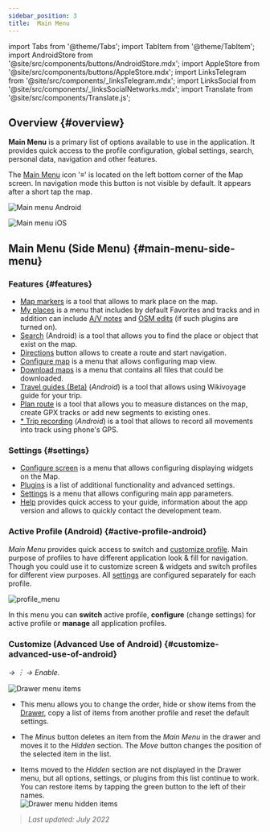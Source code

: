 ```yaml
---
sidebar_position: 3
title:  Main Menu
---
```


import Tabs from '@theme/Tabs';
import TabItem from '@theme/TabItem';
import AndroidStore from '@site/src/components/buttons/AndroidStore.mdx';
import AppleStore from '@site/src/components/buttons/AppleStore.mdx';
import LinksTelegram from '@site/src/components/_linksTelegram.mdx';
import LinksSocial from '@site/src/components/_linksSocialNetworks.mdx';
import Translate from '@site/src/components/Translate.js';



## Overview {#overview}

**Main Menu** is a primary list of options available to use in the application. It provides quick access to the profile configuration, global settings, search, personal data, navigation and other features.

The [Main Menu](../widgets/map-buttons.md#main-menu) icon '&#8801;' is located on the left bottom corner of the Map screen. In navigation mode this button is not visible by default. It appears after a short tap the map.

<Tabs groupId="operating-systems" queryString="operating-systems">

<TabItem value="android" label="Android">

![Main menu Android](@site/static/img/menu/main_menu_android.png)

</TabItem>

<TabItem value="ios" label="iOS">

![Main menu iOS](@site/static/img/menu/main_menu_ios.png)

</TabItem>

</Tabs>


## Main Menu (Side Menu) {#main-menu-side-menu}

### Features {#features}

- [Map markers](../personal/markers.md) is a tool that allows to mark place on the map.
- [My places](../personal/myplaces.md) is a menu that includes by default Favorites and tracks and in addition can include [A/V notes](../plugins/audio-video-notes.md) and [OSM edits](../plugins/osm-editing.md) (if such plugins are turned on).
- [Search](../search/index.md) (Android) is a tool that allows you to find the place or object that exist on the map.
- [Directions](../widgets/map-buttons.md#directions) button allows to create a route and start navigation.
- [Configure map](../map/configure-map-menu.md) is a menu that allows configuring map view.
- [Download maps](../start-with/download-maps.md) is a menu that contains all files that could be downloaded.
- [Travel guides (Beta)](../plan-route/travel-guides.md) (*Android*) is a tool that allows using Wikivoyage guide for your trip.
- [Plan route](../plan-route/create-route.md) is a tool that allows you to measure distances on the map, create GPX tracks or add new segments to existing ones.
- [* Trip recording](../plugins/trip-recording.md) (*Android*) is a tool that allows to record all movements into track using phone's GPS.

### Settings {#settings}

- [Configure screen](../widgets/configure-screen.md) is a menu that allows configuring displaying widgets on the Map.
- [Plugins](../plugins/index.md#configure-plugin) is a list of additional functionality and advanced settings.
- [Settings](../personal/global-settings.md) is a menu that allows configuring main app parameters.
- [Help](./first-steps.md#offline-help) provides quick access to your guide, information about the app version and allows to quickly contact the development team.

### Active Profile (Android) {#active-profile-android}

*Main Menu* provides quick access to switch and [customize profile](../personal/profiles.md). Main purpose of profiles to have different application look & fill for navigation. Though you could use it to customize screen & widgets and switch profiles for different view purposes. All [settings](../personal/profiles.md) are configured separately for each profile.

![profile_menu](@site/static/img/menu/profile_menu.png)

In this menu you can **switch** active profile, **configure** (change settings) for active profile or **manage** all application profiles.


### Customize (Advanced Use of Android) {#customize-advanced-use-of-android}

*<Translate android="true" ids="shared_string_menu,configure_profile,ui_customization,shared_string_drawer"/> →  &#65049; → Enable*.  

![Drawer menu items ](@site/static/img/settings/drawer_menu_correct.png)  

- This menu allows you to change the order, hide or show items from the [Drawer](../personal/profiles.md#drawer), copy a list of items from another profile and reset the default settings.  

- The *Minus* button deletes an item from the *Main Menu* in the drawer and moves it to the *Hidden* section. The *Move* button changes the position of the selected item in the list.  

- Items moved to the *Hidden* section are not displayed in the Drawer menu, but all options, settings, or plugins from this list continue to work. You can restore items by tapping the green button to the left of their names.  
    ![Drawer menu hidden items ](@site/static/img/settings/drawer_menu_hidden_items.png)

> *Last updated: July 2022*
